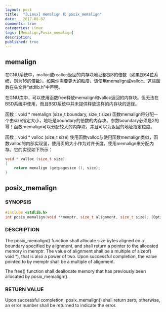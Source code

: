 ```yaml
---
layout: post
title:  "[Linux] memalign 和 posix_memalign"
date:   2017-08-07
comments: true
categories: Linux
tags: [Memalign,Posix_memalign]
description:
published: true
---
```



## memalign

在GNU系统中，malloc或realloc返回的内存块地址都是8的倍数（如果是64位系统，则为16的倍数）。如果你需要更大的粒度，请使用memalign或valloc。这些函数在头文件“stdlib.h”中声明。

在GNU库中，可以使用函数free释放memalign和valloc返回的内存块。但无法在BSD系统中使用，而且BSD系统中并未提供释放这样的内存块的途径。

函数：void * memalign (size_t boundary, size_t size) 
函数memalign将分配一个由size指定大小，地址是boundary的倍数的内存块。参数boundary必须是2的幂！函数memalign可以分配较大的内存块，并且可以为返回的地址指定粒度。

函数：void * valloc (size_t size) 
使用函数valloc与使用函数memalign类似，函数valloc的内部实现里，使用页的大小作为对齐长度，使用memalign来分配内存。它的实现如下所示： 

```c
void * valloc (size_t size)
{
    return memalign (getpagesize (), size);
}
```


## posix_memalign

### SYNOPSIS

```c
#include <stdlib.h>
int posix_memalign(void **memptr, size_t alignment, size_t size); [Option End]
```
 

### DESCRIPTION

The posix_memalign() function shall allocate size bytes aligned on a boundary specified by alignment, and shall return a pointer to the allocated memory in memptr. The value of alignment shall be a multiple of sizeof( void *), that is also a power of two. Upon successful completion, the value pointed to by memptr shall be a multiple of alignment.

The free() function shall deallocate memory that has previously been allocated by posix_memalign().

### RETURN VALUE

Upon successful completion, posix_memalign() shall return zero; otherwise, an error number shall be returned to indicate the error.


